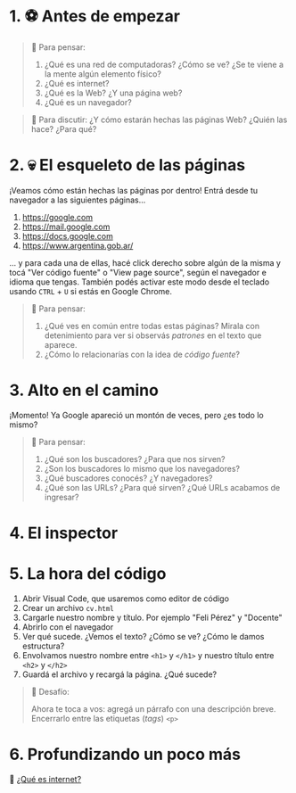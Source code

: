 # 1. ⚽️ Antes de empezar


> 🤔️ Para pensar:
>
>  1. ¿Qué es una red de computadoras? ¿Cómo se ve? ¿Se te viene a la mente algún elemento físico?
>  2. ¿Qué es internet?
>  3. ¿Qué es la Web? ¿Y una página web?
>  4. ¿Qué es un navegador?

> 💬️ Para discutir: ¿Y cómo estarán hechas las páginas Web? ¿Quién las hace? ¿Para qué?

# 2. 💀️ El esqueleto de las páginas

¡Veamos cómo están hechas las páginas por dentro! Entrá desde tu navegador a las siguientes páginas...

  1. https://google.com
  1. https://mail.google.com
  1. https://docs.google.com
  1. https://www.argentina.gob.ar/

... y para cada una de ellas, hacé click derecho sobre algún de la misma y tocá "Ver código fuente" o "View page source", según el navegador e idioma que tengas. También podés activar este modo desde el teclado usando `CTRL` + `U` si estás en Google Chrome.

> 🤔️ Para pensar:
>
>  1. ¿Qué ves en común entre todas estas páginas? Mirala con detenimiento para ver si observás _patrones_ en el texto que aparece.
>  1. ¿Cómo lo relacionarías con la idea de _código fuente_?


# 3. Alto en el camino

¡Momento! Ya Google apareció un montón de veces, pero ¿es todo lo mismo?


> 🤔️ Para pensar:
>
>  1. ¿Qué son los buscadores? ¿Para que nos sirven?
>  1. ¿Son los buscadores lo mismo que los navegadores?
>  1. ¿Qué buscadores conocés? ¿Y navegadores?
>  1. ¿Qué son las URLs? ¿Para qué sirven? ¿Qué URLs acabamos de ingresar?

# 4. El inspector

# 5. La hora del código

  1. Abrir Visual Code, que usaremos como editor de código
  1. Crear un archivo `cv.html`
  1. Cargarle nuestro nombre y título. Por ejemplo "Feli Pérez" y "Docente"
  1. Abrirlo con el navegador
  1. Ver qué sucede. ¿Vemos el texto? ¿Cómo se ve? ¿Cómo le damos estructura?
  1. Envolvamos nuestro nombre entre `<h1>` y `</h1>` y nuestro título entre `<h2>` y `</h2>`
  1. Guardá el archivo y recargá la página. ¿Qué sucede?


> 🏅️ Desafío:
>
> Ahora te toca a vos: agregá un párrafo con una descripción breve. Encerrarlo entre las etiquetas (_tags_) `<p>`

# 6. Profundizando un poco más

 🎥️ [¿Qué es internet?](https://www.youtube.com/watch?v=-JVdH8ne-2s)